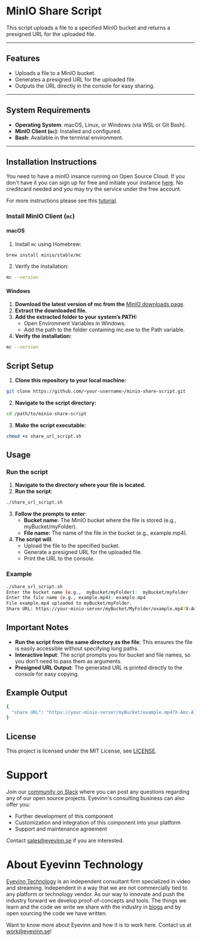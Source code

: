 # MinIO Share Script

This script uploads a file to a specified MinIO bucket and returns a presigned URL for the uploaded file.

---

## Features

- Uploads a file to a MinIO bucket.
- Generates a presigned URL for the uploaded file.
- Outputs the URL directly in the console for easy sharing.

---

## System Requirements

- **Operating System**: macOS, Linux, or Windows (via WSL or Git Bash).
- **MinIO Client (`mc`)**: Installed and configured.
- **Bash**: Available in the terminal environment.

---

## Installation Instructions

You need to have a minIO insance running on Open Source Cloud. If you don't have it you can sign up for free and initiate your instance [here](www.osaas.io). No creditcard needed and you may try the service under the free account. 

For more instructions please see this [tutorial](https://docs.osaas.io/osaas.wiki/Service%3A-MinIO.html).

### Install MinIO Client (`mc`)

#### macOS
1. Install `mc` using Homebrew:
  ```bash
  brew install minio/stable/mc
  ```

2. Verify the installation:
  ```bash
  mc --version
  ```

#### Windows
1.	**Download the latest version of mc from the** [MinIO downloads page](https://min.io/docs/minio/windows/index.html).
2.	**Extract the downloaded file.**
3.	**Add the extracted folder to your system’s PATH:**
	- Open Environment Variables in Windows.
	- Add the path to the folder containing mc.exe to the Path variable.
4.	**Verify the installation:**
  ```bash
  mc --version
  ```

## Script Setup
1. **Clone this repository to your local machine:**
  ```bash
  git clone https://github.com/<your-username>/minio-share-script.git
  ```
2. **Navigate to the script directory:**
  ```bash
  cd /path/to/minio-share-script
  ```
3. **Make the script executable:**
  ```bash
  chmod +x share_url_script.sh
  ```

## Usage

### Run the script
1.	**Navigate to the directory where your file is located.**
2.	**Run the script**:
  ```bash
  ./share_url_script.sh
  ```

3.	**Follow the prompts to enter**:
	- **Bucket name:** The MinIO bucket where the file is stored (e.g.,  myBucket/myFolder).
	- **File name:** The name of the file in the bucket (e.g., example.mp4).
4.	**The script will**:
	- Upload the file to the specified bucket.
	- Generate a presigned URL for the uploaded file.
	- Print the URL to the console.

### Example
```bash
./share_url_script.sh
Enter the bucket name (e.g.,  myBucket/myFolder):  myBucket/myFolder
Enter the file name (e.g., example.mp4): example.mp4
File example.mp4 uploaded to myBucket/myFolder.
Share URL: https://your-minio-server/myBucket/MyFolder/example.mp4?X-Amz-Signature=...
```
## Important Notes

- **Run the script from the same directory as the file**: This ensures the file is easily accessible without specifying long paths.
- **Interactive Input**: The script prompts you for bucket and file names, so you don’t need to pass them as arguments.
- **Presigned URL Output**: The generated URL is printed directly to the console for easy copying.

## Example Output
```bash
{
  "share URL": "https://your-minio-server/myBucket/example.mp4?X-Amz-Algorithm=AWS4-HMAC-SHA256&..."
}
```
## License

This project is licensed under the MIT License, see [LICENSE](LICENSE).

# Support

Join our [community on Slack](http://slack.streamingtech.se) where you can post any questions regarding any of our open source projects. Eyevinn's consulting business can also offer you:

- Further development of this component
- Customization and integration of this component into your platform
- Support and maintenance agreement

Contact [sales@eyevinn.se](mailto:sales@eyevinn.se) if you are interested.

# About Eyevinn Technology

[Eyevinn Technology](https://www.eyevinntechnology.se) is an independent consultant firm specialized in video and streaming. Independent in a way that we are not commercially tied to any platform or technology vendor. As our way to innovate and push the industry forward we develop proof-of-concepts and tools. The things we learn and the code we write we share with the industry in [blogs](https://dev.to/video) and by open sourcing the code we have written.

Want to know more about Eyevinn and how it is to work here. Contact us at work@eyevinn.se!